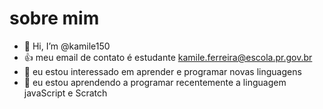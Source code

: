 # sobre mim

- 👋 Hi, I’m @kamile150
- 👍 meu email de contato é estudante kamile.ferreira@escola.pr.gov.br
- 👀 eu estou interessado em aprender e programar novas linguagens
- 🌱 eu estou aprendendo a programar recentemente a linguagem javaScript e Scratch


<!---
kamile150/kamile150 is a ✨ special ✨ repository because its `README.md` (this file) appears on your GitHub profile.
You can click the Preview link to take a look at your changes.
--->
